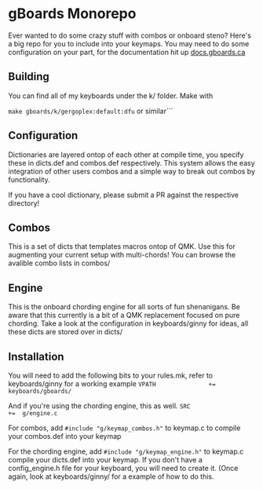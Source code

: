# gBoards Monorepo

Ever wanted to do some crazy stuff with combos or onboard steno? Here's a big repo for you to include into your 
keymaps. You may need to do some configuration on your part, for the documentation hit up [docs.gboards.ca](http://docs.gboards.ca/)

## Building

You can find all of my keyboards under the k/ folder. Make with 

```make gboards/k/gergoplex:default:dfu``` or similar```

## Configuration
Dictionaries are layered ontop of each other at compile time, you specify these in dicts.def and combos.def respectively.
This system allows the easy integration of other users combos and a simple way to break out combos by functionality. 

If you have a cool dictionary, please submit a PR against the respective directory!

## Combos
This is a set of dicts that templates macros ontop of QMK. Use this for augmenting your current setup with 
multi-chords! You can browse the avalible combo lists in combos/


## Engine
This is the onboard chording engine for all sorts of fun shenanigans. Be aware that this currently is a bit of a QMK 
replacement focused on pure chording. Take a look at the configuration in keyboards/ginny for ideas, all these dicts
are stored over in dicts/

## Installation
You will need to add the following bits to your rules.mk, refer to keyboards/ginny for a working example
```VPATH               +=  keyboards/gboards/```

And if you're using the chording engine, this as well.
```SRC                 +=  g/engine.c ```

For combos, add ```#include "g/keymap_combos.h"``` to keymap.c to compile your combos.def into your keymap

For the chording engine, add ```#include "g/keymap_engine.h"``` to keymap.c compile your dicts.def into your keymap. If you
don't have a config_engine.h file for your keyboard, you will need to create it. (Once again, look at keyboards/ginny/
for a example of how to do this.
